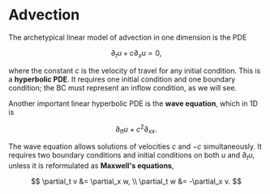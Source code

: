 # Advection

The archetypical linear model of advection in one dimension is the PDE

$$
\partial_t u + c \partial_x u = 0,
$$

where the constant $c$ is the velocity of travel for any initial condition. This is a **hyperbolic PDE**. It requires one initial condition and one boundary condition; the BC must represent an inflow condition, as we will see.

Another important linear hyperbolic PDE is the **wave equation**, which in 1D is 

$$
\partial_{tt} u + c^2 \partial_{xx}. 
$$

The wave equation allows solutions of velocities $c$ and $-c$ simultaneously. It requires two boundary conditions and initial conditions on both $u$ and $\partial_t u$, unless it is reformulated as **Maxwell's equations**,

$$
\partial_t v &= \partial_x w, \\ 
\partial_t w &= -\partial_x v. 
$$
